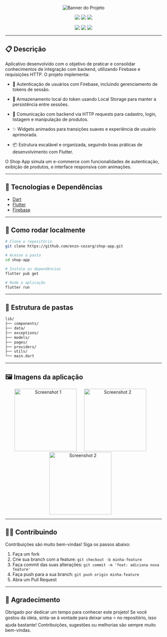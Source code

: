 <!-- Banner de cabeçalho -->
<p align="center">
  <img src="https://i.imgur.com/fXGwn1g.png" alt="Banner do Projeto" />
</p>

<!-- Insígnias principais -->
<p align="center">
  <img src="https://img.shields.io/badge/version-1.0.0-blue.svg" />
  <img src="https://img.shields.io/badge/platform-Mobile-blueviolet" />
  <img src="https://img.shields.io/badge/status-em%20desenvolvimento-yellow" />
</p>

<!-- Stack com insígnias -->
<p align="center">
  <img src="https://img.shields.io/badge/Dart-04549c?style=for-the-badge&logo=dart&logoColor=white" />
  <img src="https://img.shields.io/badge/Flutter-29b6f6?style=for-the-badge&logo=flutter&logoColor=white" />
  <img src="https://img.shields.io/badge/Firebase-f78c00?style=for-the-badge&logo=firebase&logoColor=white" />
</p>

---

## 📋 Descrição

Aplicativo desenvolvido com o objetivo de praticar e consolidar conhecimentos de integração com backend, utilizando Firebase e requisições HTTP. O projeto implementa:

- 🔐 Autenticação de usuários com Firebase, incluindo gerenciamento de tokens de sessão.

- 💾 Armazenamento local do token usando Local Storage para manter a persistência entre sessões.

- 🔁 Comunicação com backend via HTTP requests para cadastro, login, listagem e manipulação de produtos.

- ✨ Widgets animados para transições suaves e experiência de usuário aprimorada.

- 📦 Estrutura escalável e organizada, seguindo boas práticas de desenvolvimento com Flutter.

O Shop App simula um e-commerce com funcionalidades de autenticação, exibição de produtos, e interface responsiva com animações.

---

## 🧰 Tecnologias e Dependências

- [Dart](https://dart.dev/)
- [Flutter](https://flutter.dev/)
- [Firebase](https://firebase.google.com/)

---

## 🚀 Como rodar localmente

```bash
# Clone o repositório
git clone https://github.com/enzo-cezarg/shop-app.git

# Acesse a pasta
cd shop-app

# Instale as dependências
flutter pub get

# Rode a aplicação
flutter run
```

---

## 📂 Estrutura de pastas

```bash
lib/
├── components/
├── data/
├── exceptions/
├── models/
├── pages/
├── providers/
├── utils/
└── main.dart
```

---

## 🖼️ Imagens da aplicação

<p align="center">
  <img src="https://i.imgur.com/o94OpMI.png" alt="Screenshot 1" width="200" style="margin-right: 20px;" />
  <img src="https://i.imgur.com/BkVswuq.png" alt="Screenshot 2" width="200" style="margin-right: 20px;" />
  <img src="https://i.imgur.com/FKWlu9q.png" alt="Screenshot 2" width="200" style="margin-right: 20px;"/>
</p>

---


## 🙋‍♀️ Contribuindo

Contribuições são muito bem-vindas! Siga os passos abaixo:

1. Faça um fork
2. Crie sua branch com a feature: `git checkout -b minha-feature`
3. Faça commit das suas alterações: `git commit -m 'feat: adiciona nova feature'`
4. Faça push para a sua branch: `git push origin minha-feature`
5. Abra um Pull Request

---

## 🙏 Agradecimento

Obrigado por dedicar um tempo para conhecer este projeto! Se você gostou da ideia, sinta-se à vontade para deixar uma ⭐ no repositório, isso ajuda bastante! Contribuições, sugestões ou melhorias são sempre muito bem-vindas. 
